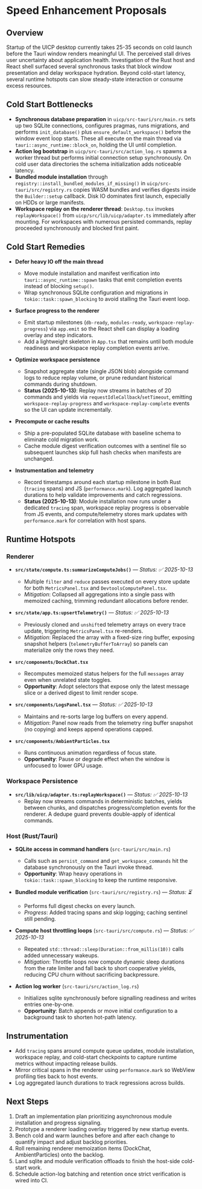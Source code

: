 # Speed Enhancement Proposals

## Overview

Startup of the UICP desktop currently takes 25-35 seconds on cold launch before the Tauri window renders meaningful UI. The perceived stall drives user uncertainty about application health. Investigation of the Rust host and React shell surfaced several synchronous tasks that block window presentation and delay workspace hydration. Beyond cold-start latency, several runtime hotspots can slow steady-state interaction or consume excess resources.

## Cold Start Bottlenecks

- **Synchronous database preparation** in `uicp/src-tauri/src/main.rs` sets up two SQLite connections, configures pragmas, runs migrations, and performs `init_database()` plus `ensure_default_workspace()` before the window event loop starts. These all execute on the main thread via `tauri::async_runtime::block_on`, holding the UI until completion.
- **Action log bootstrap** in `uicp/src-tauri/src/action_log.rs` spawns a worker thread but performs initial connection setup synchronously. On cold user data directories the schema initialization adds noticeable latency.
- **Bundled module installation** through `registry::install_bundled_modules_if_missing()` in `uicp/src-tauri/src/registry.rs` copies WASM bundles and verifies digests inside the `Builder::setup` callback. Disk IO dominates first launch, especially on HDDs or large manifests.
- **Workspace replay on the renderer thread**: `Desktop.tsx` invokes `replayWorkspace()` from `uicp/src/lib/uicp/adapter.ts` immediately after mounting. For workspaces with numerous persisted commands, replay proceeded synchronously and blocked first paint.

## Cold Start Remedies

- **Defer heavy IO off the main thread**
  - Move module installation and manifest verification into `tauri::async_runtime::spawn` tasks that emit completion events instead of blocking `setup()`.
  - Wrap synchronous SQLite configuration and migrations in `tokio::task::spawn_blocking` to avoid stalling the Tauri event loop.

- **Surface progress to the renderer**
  - Emit startup milestones (`db-ready`, `modules-ready`, `workspace-replay-progress`) via `app.emit` so the React shell can display a loading overlay and step indicators.
  - Add a lightweight skeleton in `App.tsx` that remains until both module readiness and workspace replay completion events arrive.

- **Optimize workspace persistence**
  - Snapshot aggregate state (single JSON blob) alongside command logs to reduce replay volume, or prune redundant historical commands during shutdown.
  - **Status (2025-10-13)**: Replay now streams in batches of 20 commands and yields via `requestIdleCallback`/`setTimeout`, emitting `workspace-replay-progress` and `workspace-replay-complete` events so the UI can update incrementally.

- **Precompute or cache results**
  - Ship a pre-populated SQLite database with baseline schema to eliminate cold migration work.
  - Cache module digest verification outcomes with a sentinel file so subsequent launches skip full hash checks when manifests are unchanged.

- **Instrumentation and telemetry**
  - Record timestamps around each startup milestone in both Rust (`tracing` spans) and JS (`performance.mark`). Log aggregated launch durations to help validate improvements and catch regressions.
  - **Status (2025-10-13)**: Module installation now runs under a dedicated `tracing` span, workspace replay progress is observable from JS events, and compute/telemetry stores mark updates with `performance.mark` for correlation with host spans.

## Runtime Hotspots

### Renderer

- **`src/state/compute.ts:summarizeComputeJobs()`** — *Status: ✅ 2025-10-13*
  - Multiple `filter` and `reduce` passes executed on every store update for both `MetricsPanel.tsx` and `DevtoolsComputePanel.tsx`.
  - *Mitigation*: Collapsed all aggregations into a single pass with memoized caching, trimming redundant allocations before render.

- **`src/state/app.ts:upsertTelemetry()`** — *Status: ✅ 2025-10-13*
  - Previously cloned and `unshift`ed telemetry arrays on every trace update, triggering `MetricsPanel.tsx` re-renders.
  - *Mitigation*: Replaced the array with a fixed-size ring buffer, exposing snapshot helpers (`telemetryBufferToArray`) so panels can materialize only the rows they need.

- **`src/components/DockChat.tsx`**
  - Recomputes memoized status helpers for the full `messages` array even when unrelated state toggles.
  - **Opportunity**: Adopt selectors that expose only the latest message slice or a derived digest to limit render scope.

- **`src/components/LogsPanel.tsx`** — *Status: ✅ 2025-10-13*
  - Maintains and re-sorts large log buffers on every append.
  - *Mitigation*: Panel now reads from the telemetry ring buffer snapshot (no copying) and keeps append operations capped.

- **`src/components/AmbientParticles.tsx`**
  - Runs continuous animation regardless of focus state.
  - **Opportunity**: Pause or degrade effect when the window is unfocused to lower GPU usage.

### Workspace Persistence

- **`src/lib/uicp/adapter.ts:replayWorkspace()`** — *Status: ✅ 2025-10-13*
  - Replay now streams commands in deterministic batches, yields between chunks, and dispatches progress/completion events for the renderer. A dedupe guard prevents double-apply of identical commands.

### Host (Rust/Tauri)

- **SQLite access in command handlers** (`src-tauri/src/main.rs`)
  - Calls such as `persist_command` and `get_workspace_commands` hit the database synchronously on the Tauri invoke thread.
  - **Opportunity**: Wrap heavy operations in `tokio::task::spawn_blocking` to keep the runtime responsive.

- **Bundled module verification** (`src-tauri/src/registry.rs`) — *Status: ⏳*
  - Performs full digest checks on every launch.
  - *Progress*: Added tracing spans and skip logging; caching sentinel still pending.

- **Compute host throttling loops** (`src-tauri/src/compute.rs`) — *Status: ✅ 2025-10-13*
  - Repeated `std::thread::sleep(Duration::from_millis(10))` calls added unnecessary wakeups.
  - *Mitigation*: Throttle loops now compute dynamic sleep durations from the rate limiter and fall back to short cooperative yields, reducing CPU churn without sacrificing backpressure.

- **Action log worker** (`src-tauri/src/action_log.rs`)
  - Initializes sqlite synchronously before signalling readiness and writes entries one-by-one.
  - **Opportunity**: Batch appends or move initial configuration to a background task to shorten hot-path latency.

## Instrumentation

- Add `tracing` spans around compute queue updates, module installation, workspace replay, and cold-start checkpoints to capture runtime metrics without impacting release builds.
- Mirror critical spans in the renderer using `performance.mark` so WebView profiling ties back to host events.
- Log aggregated launch durations to track regressions across builds.

## Next Steps

1. Draft an implementation plan prioritizing asynchronous module installation and progress signaling.
2. Prototype a renderer loading overlay triggered by new startup events.
3. Bench cold and warm launches before and after each change to quantify impact and adjust backlog priorities.
4. Roll remaining renderer memoization items (DockChat, AmbientParticles) onto the backlog.
5. Land sqlite and module verification offloads to finish the host-side cold-start work.
6. Schedule action-log batching and retention once strict verification is wired into CI.
